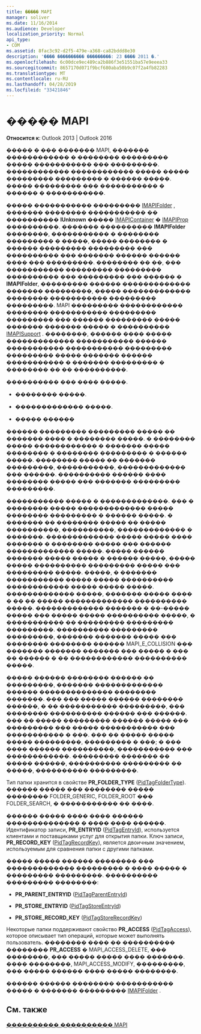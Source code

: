 ```yaml
---
title: ����� MAPI
manager: soliver
ms.date: 11/16/2014
ms.audience: Developer
localization_priority: Normal
api_type:
- COM
ms.assetid: 8fac3c92-d2f5-479e-a368-ca82bddd8e30
description: '���� ���������� ���������: 23 ���� 2011 �.'
ms.openlocfilehash: 6c00dce9ec489ca2b886f3e51551ba57e9eeea33
ms.sourcegitcommit: 8657170d071f9bcf680aba50b9c07f2a4fb82283
ms.translationtype: MT
ms.contentlocale: ru-RU
ms.lasthandoff: 04/28/2019
ms.locfileid: "33421846"
---
```

# <a name="mapi-folders"></a>����� MAPI

  
  
**Относится к**: Outlook 2013 | Outlook 2016 
  
����� � ��� ������� MAPI, ������� ������������ � �������� ��������� ����� ����������� ��� ���������. ������������ ������������ ����� ����� ��������� ��������� � ������ �����. ����� ��������� ��� ����������� � ������ � �����������.
  
����� ����������� ��������� [IMAPIFolder](imapifolderimapicontainer.md) , ������� �������� ����������� �� ���������� **IUnknown** ����� [IMAPIContainer](imapicontainerimapiprop.md) � [IMAPIProp](imapipropiunknown.md) ����������. ������� ���������� **IMAPIFolder** ��������, ����������� � �������� ��������� � �����, ����� �������� � ������ ��������� ��������� ��� ���������� ��� ������� ������ ������ ���� ��� ���������. �������� �� ��, ��� ����������� ��������� ��������� ���������� ��� ��������� ��� ������ � **IMAPIFolder**, ��������� ������ ������������� ������� ���������, ����� ������������� �������� ����������� ��������� ���������. MAPI ��������� ������������ �������� ����������� ��������� ��������� ��� ������ ��������� ����� ������� ������� ����� � ���������� [IMAPISupport](imapisupportiunknown.md) . ��������, ������ ���� ����� ������������� ����������� ������ ����������� ����������� ��������� ��������� ����� ������� ������ ����������� � ������� ��������� � �������� �� �� ����������. 
  
���������� ��� ���� �����.
  
- �������� �����.
    
- ������������� �����.
    
- ����� ������
    
������ ��������� ��������� ����� �� ������� ���� � �������� �����. � �������� ����� ������������ � ������� ����� �������� � �������� ��������� � ������ �����. �������� ����� �� ������� ���������, �����������, ������������� ��� ������. ���������� ������ ���� �������� ����� ��� ������� ��������� ���������.
  
����������� ����� � �������������. ��� � �������� ����� ������������� ����� �������� ��������� � ������ �����. � ������� �� �������� ����� �� ����� ����������, ����������, ������������� � �������. ������������� ����� ����� ���� ������� � �������� ����� ��� ������ ������������� �����. ����� ������ ������� ����� ����� � ������ �����, ����� ����� ���������� ��������� ����� ��� ��������� �����. �����, � ������� ����������� ����� ����� ���������� ������������ ����� ����� �����. ������������� �����, ������� ����� ���� � �� �� ����� ������������� ���������� �����. ������������� ������� � ��-����� ����� ��� ����� ����� ���������� �����, � ����������� �� ��������� ��������� ���������. ���������� ��������� ���������, ������� ������� ����� ��� �������� �������� ������ MAPI_E_COLLISION ��� ������� ������� ������� ��� ����� � ��� �� ������ � �� ������������ ���������� �����. 
  
����� ������ �������� ������ �� ���������, ������� ������������� ������ �������������� �������� �������. ��� ��� ����� ������ �������� ������, � �� ����������� ���������, ��� �������� ���������� ������ ��� ������. ��� �� ����� ��������� ������ ����� ��� ��������� ��� ����� ����������� ��� ����������� � ���. ��� �� ����� ����� ����� ���������, ��������� � ���; � ��� ���� ������ ����������, ����������� ��� ������������. ��������� ������� �� ����� ������, ���������� ��������� �� �����, ���������� ���������.
  
Тип папки хранится в свойстве **PR_FOLDER_TYPE** ([PidTagFolderType](pidtagfoldertype-canonical-property.md)). ������ ����� ��� �������� ����� �������� FOLDER_GENERIC, FOLDER_ROOT ��� FOLDER_SEARCH, � ����������� �� ����.
  
������ ����� ���� ���� ������ �������������� � ���� ���� ������. Идентификатор записи, **PR_ENTRYID** ([PidTagEntryId](pidtagentryid-canonical-property.md)), используется клиентами и поставщиками услуг для открытия папки. Ключ записи, **PR_RECORD_KEY** ([PidTagRecordKey](pidtagrecordkey-canonical-property.md)), является двоичным значением, используемым для сравнения папки с другими папками. 
  
����� ����� ������ �������� ��� ������������� ��������� � ���� ����� � ��������� ���������. ���������� ��������� ��������:
  
- **PR_PARENT_ENTRYID** ([PidTagParentEntryId](pidtagparententryid-canonical-property.md))
    
- **PR_STORE_ENTRYID** ([PidTagStoreEntryId](pidtagstoreentryid-canonical-property.md))
    
- **PR_STORE_RECORD_KEY** ([PidTagStoreRecordKey](pidtagstorerecordkey-canonical-property.md))
    
Некоторые папки поддерживают свойство **PR_ACCESS** ([PidTagAccess](pidtagaccess-canonical-property.md)), которое описывает тип операций, которые может выполнять пользователь. �������� ���� �� ���������� �������� **PR_ACCESS** � MAPI_ACCESS_DELETE, ��� ��������, ��� ����� ����� ���� �������. ���� ��������, MAPI_ACCESS_MODIFY, ���������, ��� ����� ������ ���� ����� ��������. 
  
������ ������ �������� ����������� ����� � ������� ��������� [IMAPIFolder](imapifolderimapicontainer.md) . 
  
## <a name="see-also"></a>См. также



[���������� ���������� MAPI](mapi-application-development.md)

